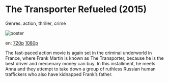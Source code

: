 # The Transporter Refueled (2015)

Genres: action, thriller, crime

![poster](http://image.tmdb.org/t/p/w500/zW7oC3tucYLzu77xNbPbYjXUN4o.jpg)

en:
  [720p](magnet:?xt=urn:btih:809ADB3B4B3A9F87ADECC98236683F61999448DB&tr=udp://glotorrents.pw:6969/announce&tr=udp://tracker.opentrackr.org:1337/announce&tr=udp://torrent.gresille.org:80/announce&tr=udp://tracker.openbittorrent.com:80&tr=udp://tracker.coppersurfer.tk:6969&tr=udp://tracker.leechers-paradise.org:6969&tr=udp://p4p.arenabg.ch:1337&tr=udp://tracker.internetwarriors.net:1337)
  [1080p](magnet:?xt=urn:btih:7C68B7B93E18606BE3DB34CC9DC5B2D5A1025F1C&tr=udp://glotorrents.pw:6969/announce&tr=udp://tracker.opentrackr.org:1337/announce&tr=udp://torrent.gresille.org:80/announce&tr=udp://tracker.openbittorrent.com:80&tr=udp://tracker.coppersurfer.tk:6969&tr=udp://tracker.leechers-paradise.org:6969&tr=udp://p4p.arenabg.ch:1337&tr=udp://tracker.internetwarriors.net:1337)
  


The fast-paced action movie is again set in the criminal underworld in France, where Frank Martin is known as The Transporter, because he is the best driver and mercenary money can buy. In this installment, he meets Anna and they attempt to take down a group of ruthless Russian human traffickers who also have kidnapped Frank’s father.